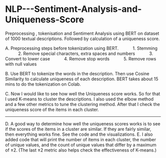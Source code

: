 # NLP---Sentiment-Analysis-and-Uniqueness-Score
Preprocessing , tokenisation and Sentiment Analysis using BERT on dataset of 1000 textual descriptions. Followed by calculation of a uniqueness score.

A. ​Preprocessing steps before tokenization using BERT.
      1.  Stemming
      2.  Remove special characters, extra spaces and numbers 
      3.  Convert to lower case 
      4.  Remove stop words
      5.  Remove rows with null values


B. Use BERT to tokenize the words in the description. Then use Cosine Similarity to calculate 
uniqueness of each description. BERT takes about 15 mins to do the tokenization on Colab. 


C. Now I would like to see how well the Uniqueness score works. So for that I used K-means to cluster the 
descriptions. I also used the elbow method and a few other metrics to tune the clustering method. After that 
I check the uniqueness score of the items in each cluster. 
***
D. A good way to determine how well  the uniqueness scores works is to see if the scores of the items in a cluster 
are similar. If they are fairly similar, then everything works fine. See the code and the visualizations. 
E. I also added code that will print the number of items in each cluster, the number of unique values, and the 
count of unique values that differ by a maximum of ±2.
(The last ±2 metric also helps check the effectiveness of K-means.)
